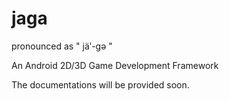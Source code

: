 # jaga
pronounced as " jäʹ-gə "

An Android 2D/3D Game Development Framework




The documentations will be provided soon.
